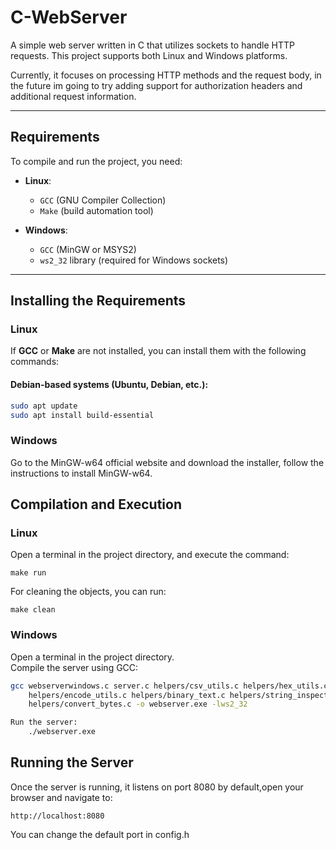 # C-WebServer

A simple web server written in C that utilizes sockets to handle HTTP requests. This project supports both Linux and Windows platforms.

Currently, it focuses on processing HTTP methods and the request body, in the future im going to try adding support for authorization headers and additional request information.

---

## Requirements

To compile and run the project, you need:

- **Linux**:
   - `GCC` (GNU Compiler Collection)
   - `Make` (build automation tool)

- **Windows**:
   - `GCC` (MinGW or MSYS2)
   - `ws2_32` library (required for Windows sockets)

---

## Installing the Requirements

### **Linux**
If **GCC** or **Make** are not installed, you can install them with the following commands:

#### Debian-based systems (Ubuntu, Debian, etc.):
```bash
sudo apt update
sudo apt install build-essential
```
### **Windows**

Go to the MinGW-w64 official website and download the installer, follow the instructions to install MinGW-w64.

## Compilation and Execution

### **Linux**

Open a terminal in the project directory, and execute the command: 

    make run

For cleaning the objects, you can run:

    make clean

### **Windows**

Open a terminal in the project directory.  
Compile the server using GCC:
```bash
gcc webserverwindows.c server.c helpers/csv_utils.c helpers/hex_utils.c 
    helpers/encode_utils.c helpers/binary_text.c helpers/string_inspect.c 
    helpers/convert_bytes.c -o webserver.exe -lws2_32

Run the server:
    ./webserver.exe
```

## Running the Server

Once the server is running, it listens on port 8080 by default,open your browser and navigate to:

    http://localhost:8080

You can change the default port in config.h